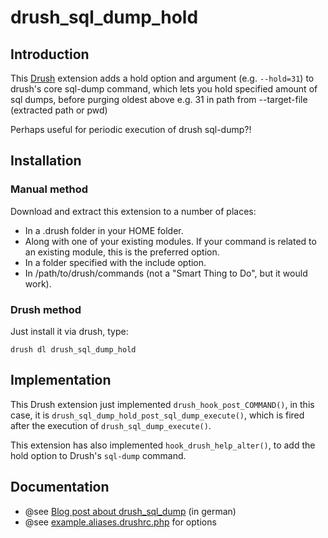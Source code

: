# drush_sql_dump_hold

## Introduction

This [Drush](http://drupal.org/project/drush) extension adds a hold option and argument (e.g. `--hold=31`)
to drush's core sql-dump command,
which lets you hold specified amount of sql dumps,
before purging oldest above e.g. 31 in path from --target-file (extracted path or pwd)

Perhaps useful for periodic execution of drush sql-dump?!

## Installation

### Manual method

Download and extract this extension to a number of places:

- In a .drush folder in your HOME folder.
- Along with one of your existing modules. If your command is related to an existing module, this is the preferred option.
- In a folder specified with the include option.
- In /path/to/drush/commands (not a "Smart Thing to Do", but it would work).

### Drush method 

Just install it via drush, type:
	
	drush dl drush_sql_dump_hold

## Implementation


This Drush extension just implemented `drush_hook_post_COMMAND()`, 
in this case, it is `drush_sql_dump_hold_post_sql_dump_execute()`,
which is fired after the execution of `drush_sql_dump_execute()`.

This extension has also implemented `hook_drush_help_alter()`,
to add the hold option to Drush's `sql-dump` command.

## Documentation

- @see [Blog post about drush_sql_dump](http://www.reinblau.de/news/entwicklung-neue-option-fuer-drush-sql-dump_hold) (in german)
- @see [example.aliases.drushrc.php](http://drupalcode.org/project/drush_sql_dump_hold.git/blob_plain/HEAD:/example.aliases.drushrc.php) for options
